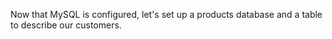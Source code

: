 Now that MySQL is configured, let's set up a products database and a table to describe our customers.
